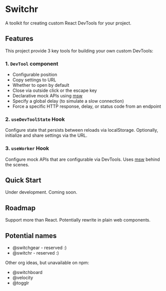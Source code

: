 # Switchr

A toolkit for creating custom React DevTools for your project.

## Features

This project provide 3 key tools for building your own custom DevTools:

### 1. `DevTool` component

- Configurable position
- Copy settings to URL
- Whether to open by default
- Close via outside click or the escape key
- Declarative mock APIs using [msw](https://mswjs.io/)
- Specify a global delay (to simulate a slow connection)
- Force a specific HTTP response, delay, or status code from an endpoint

### 2. `useDevToolState` Hook

Configure state that persists between reloads via localStorage. Optionally, initialize and share settings via the URL.

### 3. `useWorker` Hook

Configure mock APIs that are configurable via DevTools. Uses [msw](https://mswjs.io/) behind the scenes.

## Quick Start

Under development. Coming soon.

## Roadmap

Support more than React. Potentially rewrite in plain web components.

## Potential names

- @switchgear - reserved :)
- @switchr - reserved :)

Other org ideas, but unavailable on npm:

- @switchboard
- @velocity
- @togglr
